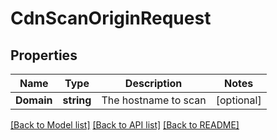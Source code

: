 # CdnScanOriginRequest

## Properties

Name | Type | Description | Notes
------------ | ------------- | ------------- | -------------
**Domain** | **string** | The hostname to scan | [optional] 

[[Back to Model list]](../README.md#documentation-for-models) [[Back to API list]](../README.md#documentation-for-api-endpoints) [[Back to README]](../README.md)


